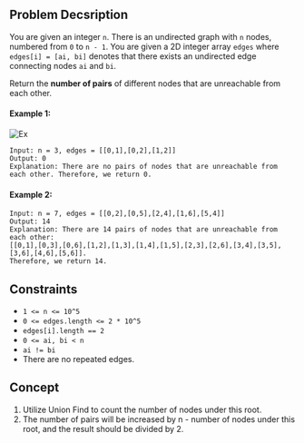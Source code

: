 ## Problem Decsription

You are given an integer `n`. There is an undirected graph with `n` nodes, numbered from `0` to `n - 1`. You are given a 2D integer array `edges` where `edges[i] = [ai, bi]` denotes that there exists an undirected edge connecting nodes `ai` and `bi`.

Return the **number of pairs** of different nodes that are unreachable from each other.

 

#### Example 1:
![Ex]()
```plaintext
Input: n = 3, edges = [[0,1],[0,2],[1,2]]
Output: 0
Explanation: There are no pairs of nodes that are unreachable from each other. Therefore, we return 0.
```
#### Example 2:
```plaintext
Input: n = 7, edges = [[0,2],[0,5],[2,4],[1,6],[5,4]]
Output: 14
Explanation: There are 14 pairs of nodes that are unreachable from each other:
[[0,1],[0,3],[0,6],[1,2],[1,3],[1,4],[1,5],[2,3],[2,6],[3,4],[3,5],[3,6],[4,6],[5,6]].
Therefore, we return 14.
```

## Constraints

- `1 <= n <= 10^5`
- `0 <= edges.length <= 2 * 10^5`
- `edges[i].length == 2`
- `0 <= ai, bi < n`
- `ai != bi`
- There are no repeated edges.

## Concept
1. Utilize Union Find to count the number of nodes under this root.
2. The number of pairs will be increased by n - number of nodes under this root, and the result should be divided by 2.
